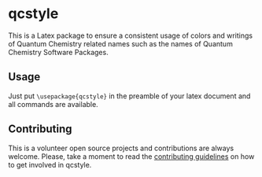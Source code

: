 # qcstyle

This is a Latex package to ensure a consistent usage of colors and writings of Quantum Chemistry related names such as the names of Quantum Chemistry Software Packages.

## Usage

Just put `\usepackage{qcstyle}` in the preamble of your latex document and all commands are available.

## Contributing

This is a volunteer open source projects and contributions are always welcome.
Please, take a moment to read the [contributing guidelines](CONTRIBUTING.md) on how to get involved in qcstyle.